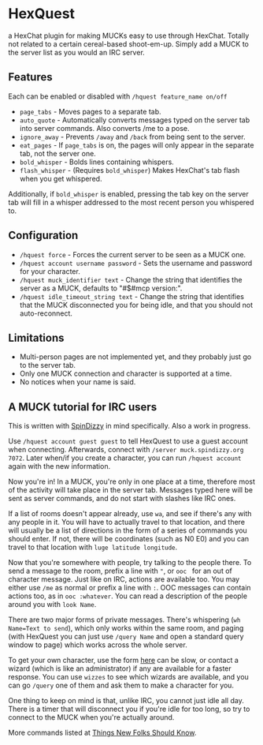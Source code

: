 # HexQuest
a HexChat plugin for making MUCKs easy to use through HexChat.
Totally not related to a certain cereal-based shoot-em-up.
Simply add a MUCK to the server list as you would an IRC server.

## Features
Each can be enabled or disabled with `/hquest feature_name on/off`

 * `page_tabs` - Moves pages to a separate tab.
 * `auto_quote` - Automatically converts messages typed on the server tab into server commands. Also converts /me to a pose.
 * `ignore_away` - Prevents `/away` and `/back` from being sent to the server.
 * `eat_pages` - If `page_tabs` is on, the pages will only appear in the separate tab, not the server one.
 * `bold_whisper` - Bolds lines containing whispers.
 * `flash_whisper` - (Requires `bold_whisper`) Makes HexChat's tab flash when you get whispered.

Additionally, if `bold_whisper` is enabled, pressing the tab key on the server tab will fill in a whisper addressed to the most recent person you whispered to.

## Configuration

 * `/hquest force` - Forces the current server to be seen as a MUCK one.
 * `/hquest account username password` - Sets the username and password for your character.
 * `/hquest muck_identifier text` - Change the string that identifies the server as a MUCK, defaults to "#$#mcp version:".
 * `/hquest idle_timeout_string text` - Change the string that identifies that the MUCK disconnected you for being idle, and that you should not auto-reconnect.

## Limitations

 * Multi-person pages are not implemented yet, and they probably just go to the server tab.
 * Only one MUCK connection and character is supported at a time.
 * No notices when your name is said.

## A MUCK tutorial for IRC users
This is written with [SpinDizzy](http://www.spindizzy.org/nwp/) in mind specifically. Also a work in progress.

Use `/hquest account guest guest` to tell HexQuest to use a guest account when connecting. Afterwards, connect with `/server muck.spindizzy.org 7072`. Later when/if you create a character, you can run `/hquest account` again with the new information.

Now you're in! In a MUCK, you're only in one place at a time, therefore most of the activity will take place in the server tab. Messages typed here will be sent as server commands, and do not start with slashes like IRC ones.

If a list of rooms doesn't appear already, use `wa`, and see if there's any with any people in it. You will have to actually travel to that location, and there will usually be a list of directions in the form of a series of commands you should enter. If not, there will be coordinates (such as N0 E0) and you can travel to that location with `luge latitude longitude`.

Now that you're somewhere with people, try talking to the people there. To send a message to the room, prefix a line with `"`, or `ooc ` for an out of character message. Just like on IRC, actions are available too. You may either use `/me` as normal or prefix a line with `:`. OOC messages can contain actions too, as in `ooc :whatever`. You can read a description of the people around you with `look Name`.

There are two major forms of private messages. There's whispering (`wh Name=Text to send`), which only works within the same room, and paging (with HexQuest you can just use `/query Name` and open a standard query window to page) which works across the whole server.

To get your own character, use the form [here](http://www.spindizzy.org/nwp/get-started/) can be slow, or contact a wizard (which is like an administrator) if any are available for a faster response. You can use `wizzes` to see which wizards are available, and you can go `/query` one of them and ask them to make a character for you.

One thing to keep on mind is that, unlike IRC, you cannot just idle all day. There is a timer that will disconnect you if you're idle for too long, so try to connect to the MUCK when you're actually around.

More commands listed at [Things New Folks Should Know](http://www.spindizzy.org/nwp/things-new-folks-should-know/).
